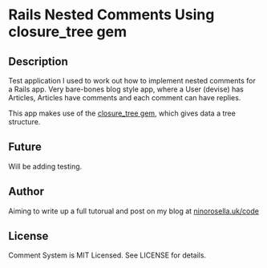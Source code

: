 # Rails Nested Comments Using closure_tree gem

## Description

Test application I used to work out how to implement nested comments for a Rails app. Very bare-bones blog style app, where a User (devise) has Articles, Articles have comments and each comment can have replies.

This app makes use of the <a href="https://github.com/mceachen/closure_tree">closure_tree gem</a>, which gives data a tree structure.

## Future

Will be adding testing.

## Author

Aiming to write up a full tutorual and post on my blog at <a href="http://www.ninorosella.uk/code">ninorosella.uk/code</a>

## License

Comment System is MIT Licensed. See LICENSE for details.